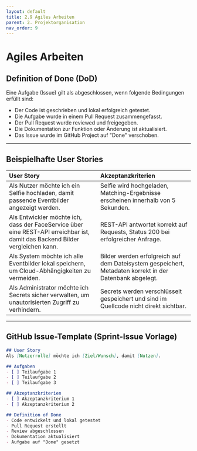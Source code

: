 ```yaml
---
layout: default
title: 2.9 Agiles Arbeiten
parent: 2. Projektorganisation
nav_order: 9
---
```


# Agiles Arbeiten

## Definition of Done (DoD)

Eine Aufgabe (Issue) gilt als abgeschlossen, wenn folgende Bedingungen erfüllt sind:
- Der Code ist geschrieben und lokal erfolgreich getestet.
- Die Aufgabe wurde in einem Pull Request zusammengefasst.
- Der Pull Request wurde reviewed und freigegeben.
- Die Dokumentation zur Funktion oder Änderung ist aktualisiert.
- Das Issue wurde im GitHub Project auf "Done" verschoben.

---

## Beispielhafte User Stories

| User Story | Akzeptanzkriterien |
|:--|:--|
| Als Nutzer möchte ich ein Selfie hochladen, damit passende Eventbilder angezeigt werden. | Selfie wird hochgeladen, Matching-Ergebnisse erscheinen innerhalb von 5 Sekunden. |
| Als Entwickler möchte ich, dass der FaceService über eine REST-API erreichbar ist, damit das Backend Bilder vergleichen kann. | REST-API antwortet korrekt auf Requests, Status 200 bei erfolgreicher Anfrage. |
| Als System möchte ich alle Eventbilder lokal speichern, um Cloud-Abhängigkeiten zu vermeiden. | Bilder werden erfolgreich auf dem Dateisystem gespeichert, Metadaten korrekt in der Datenbank abgelegt. |
| Als Administrator möchte ich Secrets sicher verwalten, um unautorisierten Zugriff zu verhindern. | Secrets werden verschlüsselt gespeichert und sind im Quellcode nicht direkt sichtbar. |

---

## GitHub Issue-Template (Sprint-Issue Vorlage)

```markdown
## User Story
Als [Nutzerrolle] möchte ich [Ziel/Wunsch], damit [Nutzen].

## Aufgaben
- [ ] Teilaufgabe 1
- [ ] Teilaufgabe 2
- [ ] Teilaufgabe 3

## Akzeptanzkriterien
- [ ] Akzeptanzkriterium 1
- [ ] Akzeptanzkriterium 2

## Definition of Done
- Code entwickelt und lokal getestet
- Pull Request erstellt
- Review abgeschlossen
- Dokumentation aktualisiert
- Aufgabe auf "Done" gesetzt
```
